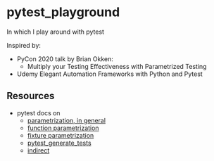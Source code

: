 # pytest_playground
In which I play around with pytest

Inspired by:
* PyCon 2020 talk by Brian Okken:
    * Multiply your Testing Effectiveness with Parametrized Testing
* Udemy Elegant Automation Frameworks with Python and Pytest

## Resources

* pytest docs on
    * [parametrization, in general](https://docs.pytest.org/en/latest/parametrize.html)
    * [function parametrization](https://docs.pytest.org/en/latest/parametrize.html#pytest-mark-parametrize)
    * [fixture parametrization](https://docs.pytest.org/en/latest/fixture.html#fixture-parametrize)
    * [pytest_generate_tests](https://docs.pytest.org/en/latest/parametrize.html#basic-pytest-generate-tests-example)
    * [indirect](http://doc.pytest.org/en/latest/example/parametrize.html#apply-indirect-on-particular-arguments)
